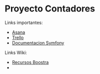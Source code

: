 # Proyecto Contadores

Links importantes:
- [Asana](https://app.asana.com)
- [Trello](https://trello.com/b/3Q9edKZy/contadores)
- [Documentacion Symfony](http://symfony.com/doc/current/index.html)

Links Wiki:
- [Recursos Boostra](https://github.com/nlattessi/contadores/wiki/Recursos-Bootstrap)
- 
